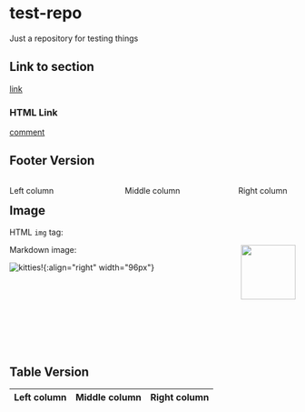 # test-repo
Just a repository for testing things

## Link to section

[link](other-directory/README.md#section)

### HTML Link

<a href="https://github.com/lee-dohm/test-repo/blob/master/other-directory/README.md#section" target="_blank">comment</a>

## Footer Version

<footer>
<p style="float:left; width: 20%;">
Left column
</p>
<p style="float:left; width: 60%; text-align:center;">
Middle column</p>
<p style="float:left; width: 20%;">
Right column
</p>
</footer>

## Image

HTML `img` tag:

<img align="right" src="http://placekitten.com/g/200/300" width=96>

Markdown image:

![kitties!](http://placekitten.com/g/200/300){:align="right" width="96px"}

<br/>
<br/>
<br/>
<br/>
<br/>
<br/>
<br/>

## Table Version

| Left column | Middle column | Right column |
|:-----------:|:-------------:|:------------:|
